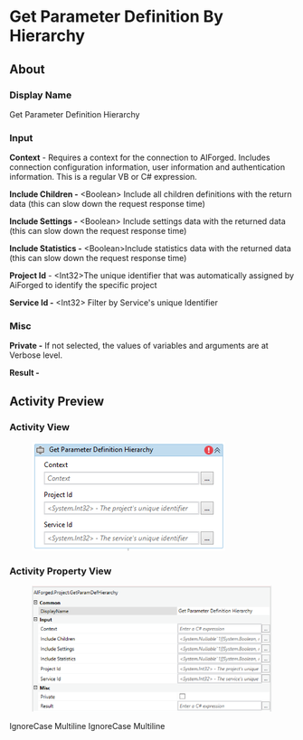 # Get Parameter Definition By Hierarchy

## About

### Display Name

Get Parameter Definition Hierarchy

### Input

**Context** - Requires a context for the connection to AIForged. Includes connection configuration information, user information and authentication information. This is a regular VB or C# expression.

**Include Children -** \<Boolean> Include all children definitions with the return data (this can slow down the request response time)

**Include Settings -** \<Boolean> Include settings data with the returned data (this can slow down the request response time)

**Include Statistics -** \<Boolean>Include statistics data with the returned data (this can slow down the request response time)

**Project Id** - \<Int32>The unique identifier that was automatically assigned by AiForged to identify the specific project

**Service Id -** \<Int32> Filter by Service's unique Identifier

### Misc

**Private -** If not selected, the values of variables and arguments are at Verbose level.

**Result -**

## Activity Preview

### Activity View

<figure><img src="../../../assets/image%20%2824%29%20%282%29.png" alt=""><figcaption></figcaption></figure>

### Activity Property View

<figure><img src="../../../assets/image%20%2847%29%20%282%29.png" alt=""><figcaption></figcaption></figure>

 IgnoreCase Multiline IgnoreCase Multiline
